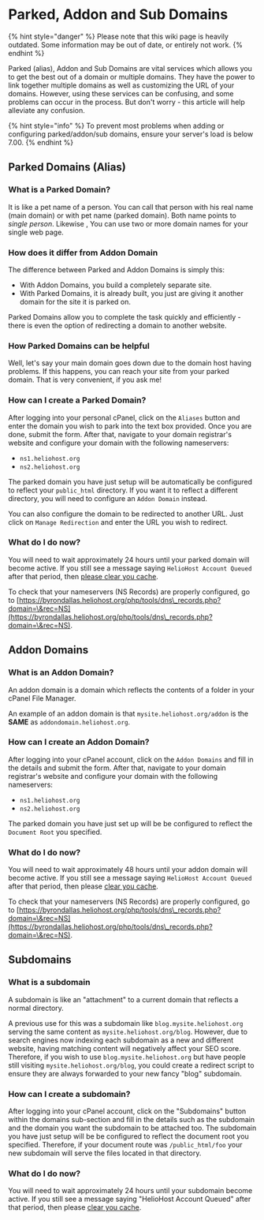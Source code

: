 # Parked, Addon and Sub Domains

{% hint style="danger" %}
Please note that this wiki page is heavily outdated. Some information may be out of date, or entirely not work.
{% endhint %}

Parked (alias), Addon and Sub Domains are vital services which allows you to get the best out of a domain or multiple domains. They have the power to link together multiple domains as well as customizing the URL of your domains. However, using these services can be confusing, and some problems can occur in the process. But don't worry - this article will help alleviate any confusion.

{% hint style="info" %}
To prevent most problems when adding or configuring parked/addon/sub domains, ensure your server's load is below 7.00.
{% endhint %}

## Parked Domains (Alias)

### What is a Parked Domain?

It is like a pet name of a person. You can call that person with his real name (main domain) or with pet name (parked domain). Both name points to _single person_. Likewise , You can use two or more domain names for your single web page.

### How does it differ from Addon Domain

The difference between Parked and Addon Domains is simply this:

* With Addon Domains, you build a completely separate site.
* With Parked Domains, it is already built, you just are giving it another domain for the site it is parked on.

Parked Domains allow you to complete the task quickly and efficiently - there is even the option of redirecting a domain to another website.

### How Parked Domains can be helpful

Well, let's say your main domain goes down due to the domain host having problems. If this happens, you can reach your site from your parked domain. That is very convenient, if you ask me!

### How can I create a Parked Domain?

After logging into your personal cPanel, click on the `Aliases` button and enter the domain you wish to park into the text box provided. Once you are done, submit the form. After that, navigate to your domain registrar's website and configure your domain with the following nameservers:

* `ns1.heliohost.org`
* `ns2.heliohost.org`

The parked domain you have just setup will be automatically be configured to reflect your `public_html` directory. If you want it to reflect a different directory, you will need to configure an `Addon Domain` instead.

You can also configure the domain to be redirected to another URL. Just click on `Manage Redirection` and enter the URL you wish to redirect.

### What do I do now?

You will need to wait approximately 24 hours until your parked domain will become active. If you still see a message saying `HelioHost Account Queued` after that period, then [please clear you cache](../misc/clear-your-cache.md).

To check that your nameservers (NS Records) are properly configured, go to [https://byrondallas.heliohost.org/php/tools/dns\_records.php?domain=\&rec=NS](https://byrondallas.heliohost.org/php/tools/dns\_records.php?domain=\&rec=NS).

## Addon Domains

### What is an Addon Domain?

An addon domain is a domain which reflects the contents of a folder in your cPanel File Manager.

An example of an addon domain is that `mysite.heliohost.org/addon` is the **SAME** as `addondomain.heliohost.org`.

### How can I create an Addon Domain?

After logging into your cPanel account, click on the `Addon Domains` and fill in the details and submit the form. After that, navigate to your domain registrar's website and configure your domain with the following nameservers:

* `ns1.heliohost.org`
* `ns2.heliohost.org`

The parked domain you have just set up will be be configured to reflect the `Document Root` you specified.

### What do I do now?

You will need to wait approximately 48 hours until your addon domain will become active. If you still see a message saying `HelioHost Account Queued` after that period, then please [clear you cache](../misc/clear-your-cache.md).

To check that your nameservers (NS Records) are properly configured, go to [https://byrondallas.heliohost.org/php/tools/dns\_records.php?domain=\&rec=NS](https://byrondallas.heliohost.org/php/tools/dns\_records.php?domain=\&rec=NS).

## Subdomains

### What is a subdomain

A subdomain is like an "attachment" to a current domain that reflects a normal directory.

A previous use for this was a subdomain like `blog.mysite.heliohost.org` serving the same content as `mysite.heliohost.org/blog`. However, due to search engines now indexing each subdomain as a new and different website, having matching content will negatively affect your SEO score. Therefore, if you wish to use `blog.mysite.heliohost.org` but have people still visiting `mysite.heliohost.org/blog`, you could create a redirect script to ensure they are always forwarded to your new fancy "blog" subdomain.

### How can I create a subdomain?

After logging into your cPanel account, click on the "Subdomains" button within the domains sub-section and fill in the details such as the subdomain and the domain you want the subdomain to be attached too. The subdomain you have just setup will be be configured to reflect the document root you specified. Therefore, if your document route was `/public_html/foo` your new subdomain will serve the files located in that directory.

### What do I do now?

You will need to wait approximately 24 hours until your subdomain become active. If you still see a message saying "HelioHost Account Queued" after that period, then please [clear you cache](../misc/clear-your-cache.md).
